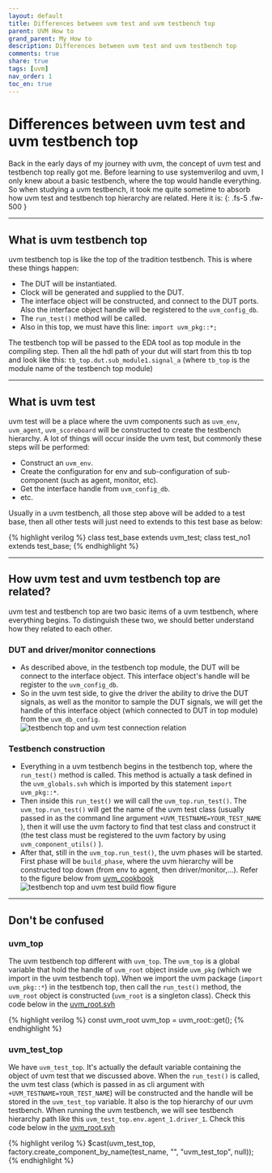 ```yaml
---
layout: default
title: Differences between uvm test and uvm testbench top
parent: UVM How to
grand_parent: My How to
description: Differences between uvm test and uvm testbench top 
comments: true
share: true
tags: [uvm]
nav_order: 1
toc_en: true
---
```


# Differences between uvm test and uvm testbench top 
Back in the early days of my journey with uvm, the concept of uvm test and testbench top really got me. Before learning to use systemverilog and uvm, I only knew about a basic testbench, where the top would handle everything. So when studying a uvm testbench, it took me quite sometime to absorb how uvm test and testbench top hierarchy are related. Here it is:
{: .fs-5 .fw-500 }

---
## What is uvm testbench top
uvm testbench top is like the top of the tradition testbench. This is where these things happen:
* The DUT will be instantiated.
* Clock will be generated and supplied to the DUT.
* The interface object will be constructed, and connect to the DUT ports. Also the interface object handle will be registered to the `uvm_config_db`.
* The `run_test()` method will be called.
* Also in this top, we must have this line: `import uvm_pkg::*;`

The testbench top will be passed to the EDA tool as top module in the compiling step. Then all the hdl path of your dut will start from this tb top and look like this: `tb_top.dut.sub_module1.signal_a` (where `tb_top` is the module name of the testbench top module)

---

## What is uvm test
uvm test will be a place where the uvm components such as `uvm_env`, `uvm_agent`, `uvm_scoreboard` will be constructed to create the testbench hierarchy.
A lot of things will occur inside the uvm test, but commonly these steps will be performed:
* Construct an `uvm_env`.
* Create the configuration for env and sub-configuration of sub-component (such as agent, monitor, etc).
* Get the interface handle from `uvm_config_db`.
* etc.

Usually in a uvm testbench, all those step above will be added to a test base, then all other tests will just need to extends to this test base as below:

<div class ="code" markdown="1" >
{% highlight verilog %}
   class test_base extends uvm_test;
   class test_no1 extends test_base;
{% endhighlight %}
</div>

---

## How uvm test and uvm testbench top are related?
uvm test and testbench top are two basic items of a uvm testbench, where everything begins. To distinguish these two, we should better understand how they related to each other.


### DUT and driver/monitor connections
* As described above, in the testbench top module, the DUT will be connect to the interface object. This interface object's handle will be register to the `uvm_config_db`.
* So in the uvm test side, to give the driver the ability to drive the DUT signals, as well as the monitor to sample the DUT signals, we will get the handle of this interface object (which connected to DUT in top module) from the `uvm_db_config`.
![testbench top and uvm test connection relation](https://jqqyra.by.files.1drv.com/y4mpOHaCB4faTDr78inMH3usW3dm9jyIGVN8J2MmWVJcChnz2PPDye3_drhatqEiIHoS4Y9TPr84wSMoLV3e0qAeo5DYOsJq5l_dfINp9Gl1plKkpfOpkWuwTG7MT63cxMXLAwiBJl8qwISYg0K_x0gNkfoj9gDilFbHWjs1DunMaCnuodN3kTl5kLP3Ay7I7rzjPDlhAgB9Qq91O0yVowknA)

### Testbench construction
* Everything in a uvm testbench begins in the testbench top, where the `run_test()` method is called. This method is actually a task defined in the `uvm_globals.svh` which is imported by this statement `import uvm_pkg::*`.
* Then inside this `run_test()` we will call the `uvm_top.run_test()`. The `uvm_top.run_test()` will get the name of the uvm test class (usually passed in as the command line argument `+UVM_TESTNAME=YOUR_TEST_NAME` ), then it will use the uvm factory to find that test class and construct it (the test class must be registered to the uvm factory by using `uvm_component_utils()` ).
* After that, still in the `uvm_top.run_test()`, the uvm phases will be started. First phase will be `build_phase`, where the uvm hierarchy will be constructed top down (from env to agent, then driver/monitor,...).
Refer to the figure below from [uvm_cookbook](https://verificationacademy.com/cookbook/testbench/build)
![testbench top and uvm test build flow figure](https://by3302files.storage.live.com/y4mEu1I9nAsQbg6vvTfyIQbEJ4v1P73CM0ISP066beWvKlA5Rp3hmucZ0esvu0fuvIlPrHiWVpBrkzN14ybN-hYLcei_h7qLrSnHUMOlLIaWbd4Hhxnl6ZCPr1gzAadmdK9PxQZaJ3VcpAQ4Hk6WMrem8bS2kQyycUTEPuMsiBCuvDE83Fk4bHQSN_4Ew-ZiHQCk4CPYgxB9l4p8okAe5oBUg/2020_08_09_uvm_test_vs_uvm_top_1.png?psid=1&width=772&height=553)

---

## Don't be confused

### uvm_top
The uvm testbench top different with `uvm_top`. The `uvm_top` is a global variable that hold the handle of `uvm_root` object inside `uvm_pkg` (which we import in the uvm testbench top). When we import the uvm package (`import uvm_pkg::*`) in the testbench top, then call the `run_test()` method, the `uvm_root` object is constructed (`uvm_root` is a singleton class). Check this code below in the [uvm_root.svh](http://www.studio-muzzi.com/project/docs/UVMdocs_smu/uvm-1.1d/uvm__root_8svh_source.html)

<div class ="code" markdown="1" >
{% highlight verilog %}
   const uvm_root uvm_top = uvm_root::get();
{% endhighlight %}
</div>


### uvm_test_top
We have `uvm_test_top`. It's actually the default variable containing the object of uvm test that we discussed above. When the `run_test()` is called, the uvm test class (which is passed in as cli argument with `+UVM_TESTNAME=YOUR_TEST_NAME`) will be constructed and the handle will be stored in the `uvm_test_top` variable. It also is the top hierarchy of our uvm testbench. When running the uvm testbench, we will see testbench hierarchy path like this `uvm_test_top.env.agent_1.driver_1`. Check this code below in the [uvm_root.svh](http://www.studio-muzzi.com/project/docs/UVMdocs_smu/uvm-1.1d/uvm__root_8svh_source.html)

<div class ="code" markdown="1" >
{% highlight verilog %}
$cast(uvm_test_top, factory.create_component_by_name(test_name, "", "uvm_test_top", null));
{% endhighlight %}
</div>


